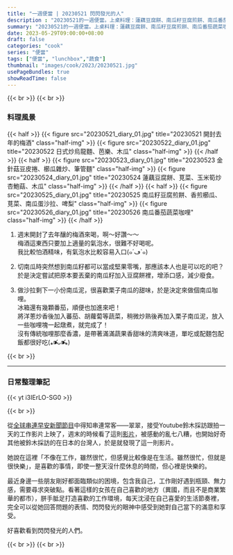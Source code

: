```yaml
---
title: "一週便當 | 20230521 閃閃發光的人"
description : "20230521的一週便當。上桌料理：蓮藕豆腐餅、南瓜籽豆腐煎餅、南瓜番茄蔬菜咖哩。"
summary: "20230521的一週便當。上桌料理：蓮藕豆腐餅、南瓜籽豆腐煎餅、南瓜番茄蔬菜咖哩。"
date: 2023-05-29T09:00:00+08:00
draft: false
categories: "cook"
series: "便當"
tags: ["便當", "lunchbox","蔬食"]
thumbnail: "images/cook/2023/20230521.jpg"
usePageBundles: true
showReadTime: false
---
```


{{< br >}}
{{< br >}}
### 料理風景
{{< half >}}
{{< figure src="20230521_diary_01.jpg" title="20230521 開封去年的梅酒" class="half-img" >}}
{{< figure src="20230522_diary_01.jpg" title="20230522 日式炒烏龍麵、芭樂、木瓜" class="half-img" >}}
{{< /half >}}
{{< half >}}
{{< figure src="20230523_diary_01.jpg" title="20230523 金針菇豆皮捲、櫛瓜雜炒、筆管麵" class="half-img" >}}
{{< figure src="20230524_diary_01.jpg" title="20230524 蓮藕豆腐餅、莧菜、玉米筍炒杏鮑菇、木瓜" class="half-img" >}}
{{< /half >}}
{{< half >}}
{{< figure src="20230525_diary_01.jpg" title="20230525 南瓜籽豆腐煎餅、香煎櫛瓜、莧菜、南瓜蛋沙拉、啤梨" class="half-img" >}}
{{< figure src="20230526_diary_01.jpg" title="20230526 南瓜番茄蔬菜咖哩" class="half-img" >}}
{{< /half >}}



1. 週末開封了去年釀的梅酒來喝，啊～好讚～～
   \
   梅酒這東西只要加上適量的氣泡水，很難不好喝呢。
   \
   我比較怕酒精味，有氣泡水比較容易入口(๑´ڡ`๑)

2. 切南瓜時突然想到南瓜籽都可以當成堅果零嘴，那應該本人也是可以吃的吧？
   \
   於是決定嘗試把原本要丟棄的南瓜籽加入豆腐餅裡，增添口感，減少廢食。

3. 做沙拉剩下一小份南瓜泥，很喜歡栗子南瓜的甜味，於是決定來做個南瓜咖哩。
   \
   冰箱還有幾顆番茄，順便也加進來吧！
   \
   將洋蔥炒香後加入蕃茄、胡蘿蔔等蔬菜，稍微炒熟後再加入栗子南瓜泥，放入一些咖哩塊一起燉煮，就完成了！
   \
   沒有傳統咖哩那麼香濃，是帶著滿滿蔬果香甜味的清爽味道，單吃或配麵包配飯都很好吃(⁎⁍̴̛ᴗ⁍̴̛⁎)

{{< br >}}

---

### 日常整理筆記

{{< yt i3IErLO-SG0 >}}

{{< br >}}

從[全球串連早安新聞節目](../../../../blog/podcast/morning-taiwan-glocal-news/)中得知串連常客——翠翠，接受Youtube鈴木採訪跟拍一天的工作影片上映了，週末的時候看了這則[影片](https://www.youtube.com/watch?v=Qpb49HjisOk)，被感動的亂七八糟，也開始好奇其他被鈴木採訪的在日本的台灣人，於是就發現了這一則影片。

她說在這裡「不像在工作，雖然很忙，但感覺比較像是在生活。雖然很忙，但就是很快樂」，是喜歡的事情，即使一整天沒什麼休息的時間，但心裡是快樂的。

最近身邊一些朋友剛好都面臨類似的困境，包含我自己，工作剛好遇到瓶頸、無力感，需要尋求突破點。看著這樣的女孩在自己喜歡的地方（異國，而且不是商業繁華的都市），胼手胝足打造喜歡的工作環境，每天沈浸在自己喜愛的生活節奏裡，完全可以從她回答問題的表情、閃閃發光的眼神中感受到她對自己當下的滿意和享受。

好喜歡看到閃閃發光的人們。


{{< br >}}
{{< br >}}

